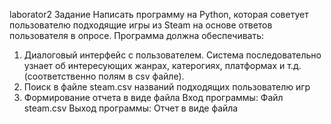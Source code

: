   laborator2
Задание
Написать программу на Python, которая советует пользователю подходящие игры из Steam на основе ответов пользователя в опросе.
Программа должна обеспечивать:
1. Диалоговый интерфейс с пользователем. Система последовательно узнает об интересующих жанрах, катерогиях, платформах и т.д. (соответственно полям в csv файле).
2. Поиск в файле steam.csv названий подходящих пользователю игр
3. Формирование отчета в виде файла
Вход программы: Файл steam.csv
Выход программы: Отчет в виде файла
